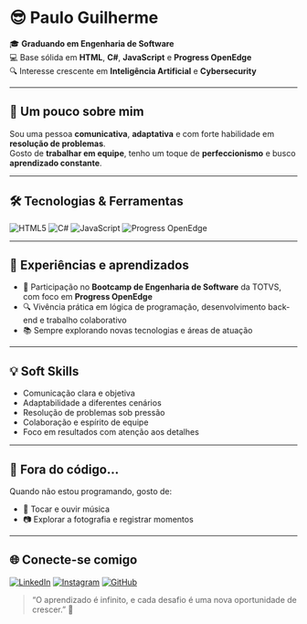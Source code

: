 # 😎 Paulo Guilherme

🎓 **Graduando em Engenharia de Software**  
💻 Base sólida em **HTML**, **C#**, **JavaScript** e **Progress OpenEdge**  
🔍 Interesse crescente em **Inteligência Artificial** e **Cybersecurity**  

---

## 🚀 Um pouco sobre mim
Sou uma pessoa **comunicativa**, **adaptativa** e com forte habilidade em **resolução de problemas**.  
Gosto de **trabalhar em equipe**, tenho um toque de **perfeccionismo** e busco **aprendizado constante**.

---

## 🛠️ Tecnologias & Ferramentas
![HTML5](https://img.shields.io/badge/HTML5-E34F26?style=for-the-badge&logo=html5&logoColor=white)
![C#](https://img.shields.io/badge/C%23-239120?style=for-the-badge&logo=c-sharp&logoColor=white)
![JavaScript](https://img.shields.io/badge/JavaScript-F7DF1E?style=for-the-badge&logo=javascript&logoColor=black)
![Progress OpenEdge](https://img.shields.io/badge/Progress%20OpenEdge-0095D5?style=for-the-badge&logo=progress&logoColor=white)

---

## 📌 Experiências e aprendizados
- 🎯 Participação no **Bootcamp de Engenharia de Software** da TOTVS, com foco em **Progress OpenEdge**  
- 🔍 Vivência prática em lógica de programação, desenvolvimento back-end e trabalho colaborativo  
- 📚 Sempre explorando novas tecnologias e áreas de atuação

---

## 💡 Soft Skills
- Comunicação clara e objetiva  
- Adaptabilidade a diferentes cenários  
- Resolução de problemas sob pressão  
- Colaboração e espírito de equipe  
- Foco em resultados com atenção aos detalhes

---

## 🎵 Fora do código...
Quando não estou programando, gosto de:
- 🎸 Tocar e ouvir música  
- 📷 Explorar a fotografia e registrar momentos  

---

## 🌐 Conecte-se comigo
[![LinkedIn](https://img.shields.io/badge/LinkedIn-0A66C2?style=for-the-badge&logo=linkedin&logoColor=white)](https://www.linkedin.com/in/SEU-LINKEDIN)
[![Instagram](https://img.shields.io/badge/Instagram-E4405F?style=for-the-badge&logo=instagram&logoColor=white)](https://www.instagram.com/SEU-INSTAGRAM)
[![GitHub](https://img.shields.io/badge/GitHub-171515?style=for-the-badge&logo=github&logoColor=white)](https://github.com/SEU-GITHUB)

> “O aprendizado é infinito, e cada desafio é uma nova oportunidade de crescer.” 🚀